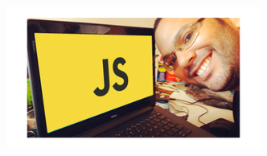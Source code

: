 
![banner](https://github.com/PauloTxJS/curso.basico.javaScript/blob/master/img/cursoJavaScript.png)
